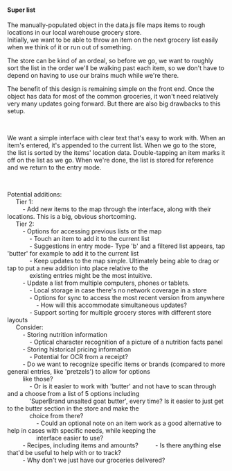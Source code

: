 #### Super list

The manually-populated object in the data.js file maps items to rough locations in our local warehouse grocery store.  
Initially, we want to be able to throw an item on the next grocery list easily when we think of it or run out of something.

The store can be kind of an ordeal, so before we go, we want to roughly sort
the list in the order we'll be walking past each item, so we don't have to
depend on having to use our brains much while we're there.

The benefit of this design is remaining simple on the front end. Once the
object has data for most of the common groceries, it won't need relatively very many updates going forward. But there are also big drawbacks to this setup.


&nbsp;&nbsp;
&nbsp;&nbsp;
&nbsp;&nbsp;
  
  
We want a simple interface with clear text that's easy to work with. When an
item's entered, it's appended to the current list. When we go to the store, the
list is sorted by the items' location data. Double-tapping an item marks it off
on the list as we go. When we're done, the list is stored for reference and we
return to the entry mode.


&nbsp;&nbsp;
&nbsp;&nbsp;
&nbsp;&nbsp;
  
  
Potential additions:  
&nbsp;&nbsp;&nbsp;&nbsp;  Tier 1:  
&nbsp;&nbsp;&nbsp;&nbsp;&nbsp;&nbsp;&nbsp;&nbsp;    - Add new items to the map through the interface, along with their
    locations. This is a big, obvious shortcoming.  
&nbsp;&nbsp;&nbsp;&nbsp;  Tier 2:  
&nbsp;&nbsp;&nbsp;&nbsp;&nbsp;&nbsp;&nbsp;&nbsp;    - Options for accessing previous lists or the map  
&nbsp;&nbsp;&nbsp;&nbsp;&nbsp;&nbsp;&nbsp;&nbsp;&nbsp;&nbsp;&nbsp;&nbsp;      - Touch an item to add it to the current list  
&nbsp;&nbsp;&nbsp;&nbsp;&nbsp;&nbsp;&nbsp;&nbsp;&nbsp;&nbsp;&nbsp;&nbsp;      - Suggestions in entry mode- Type 'b' and a filtered list appears, tap
      'butter' for example to add it to the current list  
&nbsp;&nbsp;&nbsp;&nbsp;&nbsp;&nbsp;&nbsp;&nbsp;&nbsp;&nbsp;&nbsp;&nbsp;      - Keep updates to the map simple. Ultimately being able to drag or tap
      to put a new addition into place relative to the  
&nbsp;&nbsp;&nbsp;&nbsp;&nbsp;&nbsp;&nbsp;&nbsp;&nbsp;&nbsp;&nbsp;&nbsp;      existing entries might
      be the most intuitive.  
&nbsp;&nbsp;&nbsp;&nbsp;&nbsp;&nbsp;&nbsp;&nbsp;    - Update a list from multiple computers, phones or tablets.  
&nbsp;&nbsp;&nbsp;&nbsp;&nbsp;&nbsp;&nbsp;&nbsp;&nbsp;&nbsp;&nbsp;&nbsp;      - Local storage in case there's no network coverage in a store  
&nbsp;&nbsp;&nbsp;&nbsp;&nbsp;&nbsp;&nbsp;&nbsp;&nbsp;&nbsp;&nbsp;&nbsp;      - Options for sync to access the most recent version from anywhere  
&nbsp;&nbsp;&nbsp;&nbsp;&nbsp;&nbsp;&nbsp;&nbsp;&nbsp;&nbsp;&nbsp;&nbsp;&nbsp;&nbsp;&nbsp;&nbsp;        - How will this accommodate simultaneous updates?  
&nbsp;&nbsp;&nbsp;&nbsp;&nbsp;&nbsp;&nbsp;&nbsp;&nbsp;&nbsp;&nbsp;&nbsp;    - Support sorting for multiple grocery stores with different store layouts  
&nbsp;&nbsp;&nbsp;&nbsp;  Consider:  
&nbsp;&nbsp;&nbsp;&nbsp;&nbsp;&nbsp;&nbsp;&nbsp;    - Storing nutrition information  
&nbsp;&nbsp;&nbsp;&nbsp;&nbsp;&nbsp;&nbsp;&nbsp;&nbsp;&nbsp;&nbsp;&nbsp;      - Optical character recognition of a picture of a nutrition facts panel  
&nbsp;&nbsp;&nbsp;&nbsp;&nbsp;&nbsp;&nbsp;&nbsp;    - Storing historical pricing information  
&nbsp;&nbsp;&nbsp;&nbsp;&nbsp;&nbsp;&nbsp;&nbsp;&nbsp;&nbsp;&nbsp;&nbsp;      - Potential for OCR from a receipt?  
&nbsp;&nbsp;&nbsp;&nbsp;&nbsp;&nbsp;&nbsp;&nbsp;    - Do we want to recognize specific items or brands (compared to more
    general entries, like 'pretzels') to allow for options  
&nbsp;&nbsp;&nbsp;&nbsp;&nbsp;&nbsp;&nbsp;&nbsp;    like those?  
&nbsp;&nbsp;&nbsp;&nbsp;&nbsp;&nbsp;&nbsp;&nbsp;&nbsp;&nbsp;&nbsp;&nbsp;      - Or is it easier to work with 'butter' and not have to scan through and
      a choose from a list of 5 options including  
&nbsp;&nbsp;&nbsp;&nbsp;&nbsp;&nbsp;&nbsp;&nbsp;&nbsp;&nbsp;&nbsp;&nbsp;      'SuperBrand unsalted goat
      butter', every time? Is it easier to just get to the butter section in
      the store and make the  
&nbsp;&nbsp;&nbsp;&nbsp;&nbsp;&nbsp;&nbsp;&nbsp;&nbsp;&nbsp;&nbsp;&nbsp;      choice from there?  
&nbsp;&nbsp;&nbsp;&nbsp;&nbsp;&nbsp;&nbsp;&nbsp;&nbsp;&nbsp;&nbsp;&nbsp;&nbsp;&nbsp;&nbsp;&nbsp;        - Could an optional note on an item work as a good alternative to help
        in cases with specific needs, while keeping the  
&nbsp;&nbsp;&nbsp;&nbsp;&nbsp;&nbsp;&nbsp;&nbsp;&nbsp;&nbsp;&nbsp;&nbsp;&nbsp;&nbsp;&nbsp;&nbsp;        interface easier to use?  
&nbsp;&nbsp;&nbsp;&nbsp;&nbsp;&nbsp;&nbsp;&nbsp;    - Recipes, including items and amounts?
&nbsp;&nbsp;&nbsp;&nbsp;&nbsp;&nbsp;&nbsp;&nbsp;    - Is there anything else that'd be useful to help with or to track?  
&nbsp;&nbsp;&nbsp;&nbsp;&nbsp;&nbsp;&nbsp;&nbsp;    - Why don't we just have our groceries delivered?
